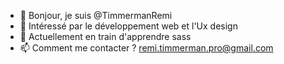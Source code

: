 - 👋 Bonjour, je suis @TimmermanRemi
- 👀 Intéressé par le développement web et l'Ux design
- 🌱 Actuellement en train d'apprendre sass 
- 📫 Comment me contacter ? remi.timmerman.pro@gmail.com

<!---
TimmermanRemi/TimmermanRemi is a ✨ special ✨ repository because its `README.md` (this file) appears on your GitHub profile.
You can click the Preview link to take a look at your changes.
--->
